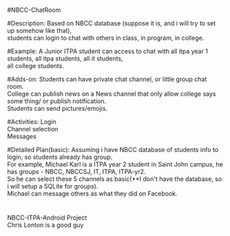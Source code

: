 #NBCC-ChatRoom

#Description: 
Based on NBCC database (suppose it is, and i will try to set up somehow like that),  
students can login to chat with others in class, in program, in college.  

#Example:
A  Junior ITPA student can access to chat with all itpa year 1 students, all itpa students, all it students,  
all college students.  

#Adds-on: 
Students can have private chat channel, or little group chat room.  
College can publish news on a News channel that only allow college says some thing/ or publish notification.  
Students can send pictures/emojis.  

#Activities: 
Login  
Channel selection  
Messages  

#Detailed Plan(basic):
Assuming i have NBCC database of students info to login, so students already has group.  
For example, Michael Karl is a ITPA year 2 student in Saint John campus, he has groups - NBCC, NBCCSJ, IT, ITPA, ITPA-yr2.  
So he can select these 5 channels as basic(**I don't have the database, so i will setup a SQLite for groups).  
Michael can message others as what they did on Facebook.  

#
NBCC-ITPA-Android Project  
Chris Lonton is a good guy

